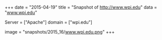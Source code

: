 
+++
date = "2015-04-19"
title = "Snapshot of http://www.wpi.edu"
data = "www.wpi.edu"

Server = ["Apache"]
domain = ["wpi.edu"]

  image = "snapshots/2015_16/www.wpi.edu.png"
+++
#
